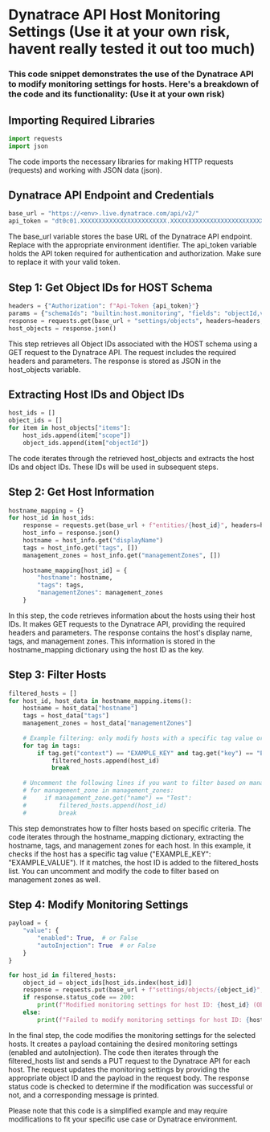 # Dynatrace API Host Monitoring Settings (Use it at your own risk, havent really tested it out too much)

### This code snippet demonstrates the use of the Dynatrace API to modify monitoring settings for hosts. Here's a breakdown of the code and its functionality: (Use it at your own risk)


## Importing Required Libraries
```python
import requests
import json
```

The code imports the necessary libraries for making HTTP requests (requests) and working with JSON data (json).


## Dynatrace API Endpoint and Credentials

```python
base_url = "https://<env>.live.dynatrace.com/api/v2/"
api_token = "dt0c01.XXXXXXXXXXXXXXXXXXXXXXXX.XXXXXXXXXXXXXXXXXXXXXXXXXXXXXXXXXXXXXXXXXXXXXXXXXXXXXXXXXXXXXXXX"
```

The base_url variable stores the base URL of the Dynatrace API endpoint. Replace <env> with the appropriate environment identifier. The api_token variable holds the API token required for authentication and authorization. Make sure to replace it with your valid token.

## Step 1: Get Object IDs for HOST Schema

```python
headers = {"Authorization": f"Api-Token {api_token}"}
params = {"schemaIds": "builtin:host.monitoring", "fields": "objectId,value,scope"} 
response = requests.get(base_url + "settings/objects", headers=headers, params=params)
host_objects = response.json()
```

This step retrieves all Object IDs associated with the HOST schema using a GET request to the Dynatrace API. The request includes the required headers and parameters. The response is stored as JSON in the host_objects variable.

## Extracting Host IDs and Object IDs

```python
host_ids = []
object_ids = []
for item in host_objects["items"]:
    host_ids.append(item["scope"])
    object_ids.append(item["objectId"])
```

The code iterates through the retrieved host_objects and extracts the host IDs and object IDs. These IDs will be used in subsequent steps.

## Step 2: Get Host Information

```python
hostname_mapping = {}
for host_id in host_ids:
    response = requests.get(base_url + f"entities/{host_id}", headers=headers, params={"fields": "managementZones,tags"})
    host_info = response.json()
    hostname = host_info.get("displayName")
    tags = host_info.get("tags", [])
    management_zones = host_info.get("managementZones", [])
    
    hostname_mapping[host_id] = {
        "hostname": hostname,
        "tags": tags,
        "managementZones": management_zones
    }
```

In this step, the code retrieves information about the hosts using their host IDs. It makes GET requests to the Dynatrace API, providing the required headers and parameters. The response contains the host's display name, tags, and management zones. This information is stored in the hostname_mapping dictionary using the host ID as the key.

## Step 3: Filter Hosts

```python
filtered_hosts = []
for host_id, host_data in hostname_mapping.items():
    hostname = host_data["hostname"]
    tags = host_data["tags"]
    management_zones = host_data["managementZones"]
    
    # Example filtering: only modify hosts with a specific tag value or in a specific management zone
    for tag in tags:
        if tag.get("context") == "EXAMPLE_KEY" and tag.get("key") == "EXAMPLE_VALUE":
            filtered_hosts.append(host_id)
            break
    
    # Uncomment the following lines if you want to filter based on management zones
    # for management_zone in management_zones:
    #     if management_zone.get("name") == "Test":
    #         filtered_hosts.append(host_id)
    #         break
```

This step demonstrates how to filter hosts based on specific criteria. The code iterates through the hostname_mapping dictionary, extracting the hostname, tags, and management zones for each host. In this example, it checks if the host has a specific tag value ("EXAMPLE_KEY": "EXAMPLE_VALUE"). If it matches, the host ID is added to the filtered_hosts list. You can uncomment and modify the code to filter based on management zones as well.

## Step 4: Modify Monitoring Settings

```python
payload = {
    "value": {
        "enabled": True,  # or False
        "autoInjection": True  # or False
    }
}

for host_id in filtered_hosts:
    object_id = object_ids[host_ids.index(host_id)]
    response = requests.put(base_url + f"settings/objects/{object_id}", headers=headers, json=payload)
    if response.status_code == 200:
        print(f"Modified monitoring settings for host ID: {host_id} (Object ID: {object_id})")
    else:
        print(f"Failed to modify monitoring settings for host ID: {host_id} (Object ID: {object_id})")

```

In the final step, the code modifies the monitoring settings for the selected hosts. It creates a payload containing the desired monitoring settings (enabled and autoInjection). The code then iterates through the filtered_hosts list and sends a PUT request to the Dynatrace API for each host. The request updates the monitoring settings by providing the appropriate object ID and the payload in the request body. The response status code is checked to determine if the modification was successful or not, and a corresponding message is printed.

Please note that this code is a simplified example and may require modifications to fit your specific use case or Dynatrace environment.